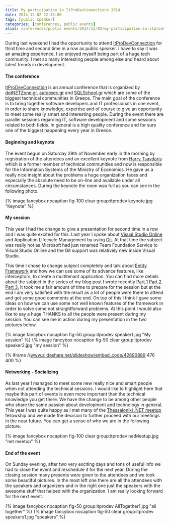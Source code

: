 ```yaml
---
title: My participation in ItProDevConnections 2014
date: 2014-12-02 22:15:00
tags: [public speaker]
categories: [conferences, public events]
alias: conferences/public events/2014/12/02/my-participation-in-itprodevconnections-2014.html
---
```



During last weekend I had the opportunity to attend [ItProDevConnection][itprodev] for third time and second time in a row as public speaker. I have to say it was an amazing experience, I so enjoyed myself being part of a huge tech community. I met so many interesting people among else and heard about latest trends in development.
<!-- more --> 
#### The conference

[ItProDevConnection][itprodev] is an annual conference that is organized by [dotNETZone.gr][dotnetzone], [autoexec.gr][autoexec] and [SQLSchool.gr][sqlschool] which are some of the biggest technical communities in Greece. The main goal of the conference is to bring together software developers and IT professionals in one event, in order to share knowledge, expertise and of course to give an opportunity to meet some really smart and interesting people. During the event there are parallel sessions regarding IT, software development and some sessions related to both fields. In general is a high quality conference and for sure one of the biggest happening every year in Greece.

#### Beginning and keynote

The event begun on Saturday 29th of November early in the morning by registration of the attendees and an excellent keynote from [Harry Tsavdaris][tsavdaris] which is a former member of technical communities and now is responsible for the Information Systems of the Ministry of Economics. He gave us a really nice insight about the problems a huge organization faces and especially the absolute need to be on-line and available under all circumstances. During the keynote the room was full as you can see in the following photo.

{% image fancybox nocaption fig-100 clear group:itprodev keynote.jpg "Keynote" %}
 
#### My session

This year I had the change to give a presentation for second time in a row and I was quite excited for this. Last year I spoke about [Visual Studio Online][vsonline] and Application Lifecycle Management by using [Git][git]. At that time the subject was really hot as Microsoft had just renamed Team Foundation Service to Visual Studio Online and the Git support was relatively new inside Visual Studio. 

This time I chose to change subject completely and talk about [Entity Framework][ef] and how we can use some of its advance features, like interceptors, to create a multitenant application. You can find more details about the subject in the series of my blog post I wrote recently <a href="http://xabikos.com/multitenant/application%20design/software%20as%20a%20service/2014/11/17/create-a-multitenant-application-with-entity-framework-code-first---part-1.html">Part 1</a> <a href="http://xabikos.com/multitenant/application%20design/software%20as%20a%20service/2014/11/18/create-a-multitenant-application-with-entity-framework-code-first---part-2.html">Part 2</a> <a href="http://xabikos.com/multitenant/application%20design/software%20as%20a%20service/2014/11/19/create-a-multitenant-application-with-entity-framework-code-first---part-3.html">Part 3.</a> It took me a fair amount of time to prepare for the session but at the end I am very satisfied with the result as a lot of people were there to attend and got some good comments at the end. On top of this I think I gave some ideas on how we can use some not well known features of the framework in order to solve some not straightforward problems. At this point I would also like to say a huge THANKS to all the people were present during my session. You can see me in action during my presentation in the two pictures below.

{% image fancybox nocaption fig-50 group:itprodev speaker1.jpg "My session" %}
{% image fancybox nocaption fig-50 clear group:itprodev speaker2.jpg "my session" %}

{% iframe  //www.slideshare.net/slideshow/embed_code/42890889 476 400 %}

#### Networking - Socializing

As last year I managed to meet some new really nice and smart people when not attending the technical sessions. I would like to highlight here that maybe this part of events is even more important than the technical knowledge you get there. We have the change to be among other people who share the same passion about development and technology in general. This year I was quite happy as I met many of the [Thessaloniki .NET meetup][netmeetup] fellowship and we made the decision to further proceed with our meetings in the near future. You can get a sense of who we are in the following picture.

{% image fancybox nocaption fig-100 clear group:itprodev netMeetup.jpg "net meetup" %}

#### End of the event

On Sunday evening, after two very exciting days and tons of useful info we had to close the event and reschedule it for the next year. During the closing session many presents were given to the attendees and we took some beautiful pictures. In the most left one there are all the attendees with the speakers and organizers and in the right one just the speakers with the awesome stuff that helped with the organization. I am really looking forward for the next event. 

{% image fancybox nocaption fig-50 group:itprodev AllTogether1.jpg "all together" %}
{% image fancybox nocaption fig-50 clear group:itprodev speakers1.jpg "speakers" %}

[itprodev]: http://www.itprodevconnections.gr/
[dotnetzone]: http://www.dotnetzone.gr/
[autoexec]: http://autoexec.gr/
[sqlschool]: http://sqlschool.gr/
[tsavdaris]: https://twitter.com/@htsavdaris
[vsonline]: http://www.visualstudio.com/en-us/products/what-is-visual-studio-online-vs.aspx
[git]: http://git-scm.com/
[ef]: http://msdn.microsoft.com/en-us/data/ef.aspx
[netmeetup]: http://www.meetup.com/Thessaloniki-NET-Meetup/